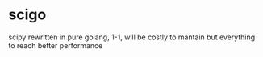# scigo
scipy rewritten in pure golang, 1-1, will be costly to mantain but everything to reach better performance
